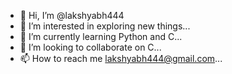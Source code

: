 - 👋 Hi, I’m @lakshyabh444
- 👀 I’m interested in exploring new things...
- 🌱 I’m currently learning Python and C...
- 💞️ I’m looking to collaborate on C...
- 📫 How to reach me lakshyabh444@gmail.com...

<!---
lakshyabh444/lakshyabh444 is a ✨ special ✨ repository because its `README.md` (this file) appears on your GitHub profile.
You can click the Preview link to take a look at your changes.
--->
